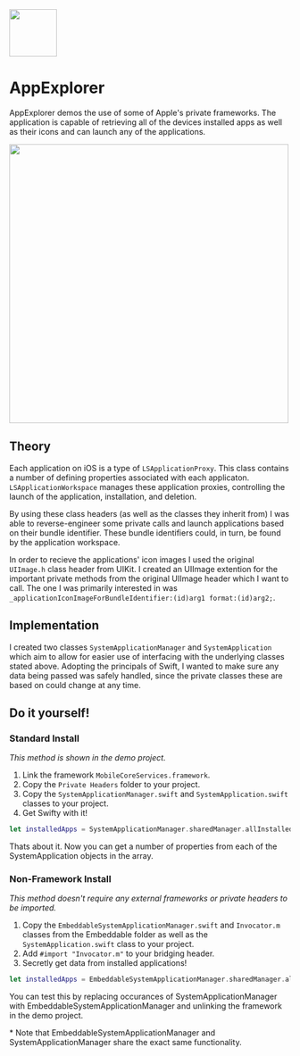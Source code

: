 <img src="http://i.imgur.com/gVyy5D1.png" height="85">

# AppExplorer

AppExplorer demos the use of some of Apple's private frameworks. The application is capable of retrieving all of the devices installed apps as well as their icons and can launch any of the applications.

<img src="http://i.imgur.com/H542zX3.png" width=500>

## Theory 
Each application on iOS is a type of `LSApplicationProxy`. This class contains a number of defining properties associated with each applicaton. `LSApplicationWorkspace` manages these application proxies, controlling the launch of the application, installation, and deletion.

By using these class headers (as well as the classes they inherit from) I was able to reverse-engineer some private calls and launch applications based on their bundle identifier. These bundle identifiers could, in turn, be found by the application workspace.

In order to recieve the applications' icon images I used the original `UIImage.h` class header from UIKit. I created an UIImage extention for the important private methods from the original UIImage header which I want to call. The one I was primarily interested in was `_applicationIconImageForBundleIdentifier:(id)arg1 format:(id)arg2;`.

## Implementation
I created two classes `SystemApplicationManager` and `SystemApplication` which aim to allow for easier use of interfacing with the underlying classes stated above. Adopting the principals of Swift, I wanted to make sure any data being passed was safely handled, since the private classes these are based on could change at any time.


## Do it yourself!
### Standard Install
*This method is shown in the demo project.*

1. Link the framework `MobileCoreServices.framework`.
2. Copy the `Private Headers` folder to your project.
3. Copy the `SystemApplicationManager.swift` and `SystemApplication.swift` classes to your project.
4. Get Swifty with it!
```Swift
let installedApps = SystemApplicationManager.sharedManager.allInstalledApplications()
```
Thats about it. Now you can get a number of properties from each of the SystemApplication objects in the array.

### Non-Framework Install
*This method doesn't require any external frameworks or private headers to be imported.*

1. Copy the `EmbeddableSystemApplicationManager.swift` and `Invocator.m` classes from the Embeddable folder as well as the `SystemApplication.swift` class to your project.
2. Add `#import "Invocator.m"` to your bridging header.
3. Secretly get data from installed applications!
```Swift
let installedApps = EmbeddableSystemApplicationManager.sharedManager.allInstalledApplications()
```
You can test this by replacing occurances of SystemApplicationManager with EmbeddableSystemApplicationManager and unlinking the framework in the demo project.


\* Note that EmbeddableSystemApplicationManager and SystemApplicationManager share the exact same functionality.
